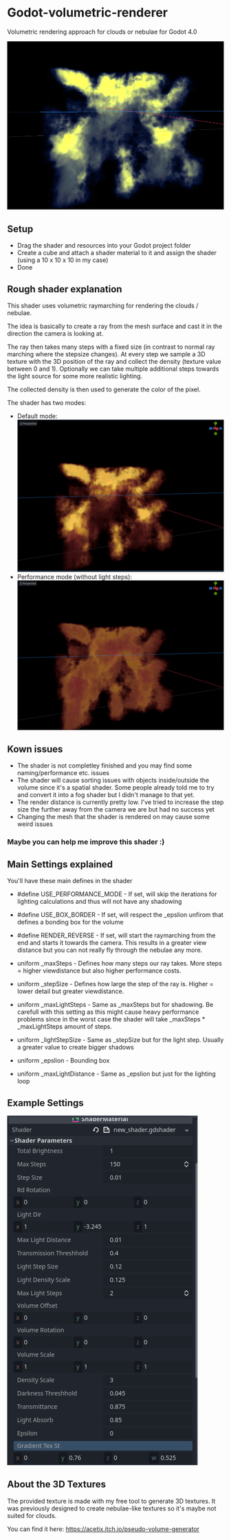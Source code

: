# Godot-volumetric-renderer
Volumetric rendering approach for clouds or nebulae for Godot 4.0

![Alt text](Screenshots/preview.png?raw=true "Settings")

## Setup
- Drag the shader and resources into your Godot project folder
- Create a cube and attach a shader material to it and assign the shader (using a 10 x 10 x 10 in my case)
- Done

## Rough shader explanation
This shader uses volumetric raymarching for rendering the clouds / nebulae.

The idea is basically to create a ray from the mesh surface and cast it in the direction the camera is looking at.

The ray then takes many steps with a fixed size (in contrast to normal ray marching where the stepsize changes). At every step we sample a 3D texture with the 3D position of the ray and collect the density (texture value between 0 and 1). Optionally we can take multiple additional steps towards the light source for some more realistic lighting.

The collected density is then used to generate the color of the pixel.

The shader has two modes: 
- Default mode:
![Alt text](Screenshots/cloud_render_lighting.png?raw=true "Settings")
- Performance mode (without light steps):
![Alt text](Screenshots/cloud_render_performance.png?raw=true "Settings")

## Kown issues
- The shader is not completley finished and you may find some naming/performance etc. issues
- The shader will cause sorting issues with objects inside/outside the volume since it's a spatial shader. Some people already told me to try and convert it into a fog shader but I didn't manage to that yet.
- The render distance is currently pretty low. I've tried to increase the step size the further away from the camera we are but had no success yet
- Changing the mesh that the shader is rendered on may cause some weird issues

### Maybe you can help me improve this shader :)

## Main Settings explained

You'll have these main defines in the shader
- #define USE_PERFORMANCE_MODE - If set, will skip the iterations for lighting calculations and thus will not have any shadowing
- #define USE_BOX_BORDER - If set, will respect the _epslion unfirom that defines a bonding box for the volume
- #define RENDER_REVERSE - If set, will start the raymarching from the end and starts it towards the camera. This results in a greater view distance but you can not really fly through the nebulae any more.

- uniform _maxSteps - Defines how many steps our ray takes. More steps = higher viewdistance but also higher performance costs.
- uniform _stepSize - Defines how large the step of the ray is. Higher = lower detail but greater viewdistance.
- uniform _maxLightSteps - Same as _maxSteps but for shadowing. Be carefull with this setting as this might cause heavy performance problems since in the worst case the shader will take _maxSteps * _maxLightSteps amount of steps. 
- uniform _lightStepSize - Same as _stepSize but for the light step. Usually a greater value to create bigger shadows
- uniform _epslion - Bounding box
- uniform _maxLightDistance - Same as _epslion but just for the lighting loop

## Example Settings

![Alt text](Screenshots/example_settings.png?raw=true "Settings")


## About the 3D Textures
The provided texture is made with my free tool to generate 3D textures. It was previously designed to create nebulae-like textures so it's maybe not suited for clouds.

You can find it here: https://acetix.itch.io/pseudo-volume-generator


